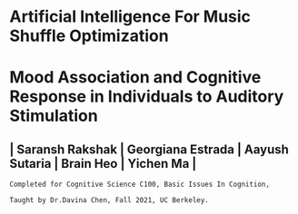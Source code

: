 # Artificial Intelligence For Music Shuffle Optimization
#   Mood Association and Cognitive Response in Individuals to Auditory Stimulation

## | Saransh Rakshak | Georgiana Estrada | Aayush Sutaria | Brain Heo | Yichen Ma |

    Completed for Cognitive Science C100, Basic Issues In Cognition,

    Taught by Dr.Davina Chen, Fall 2021, UC Berkeley.

